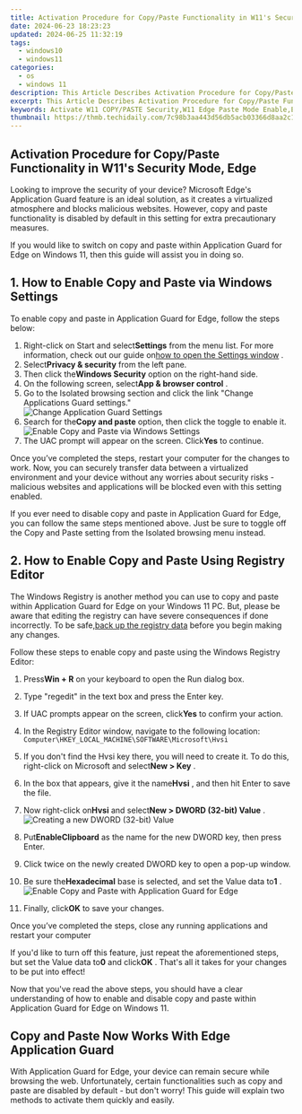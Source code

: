 ```yaml
---
title: Activation Procedure for Copy/Paste Functionality in W11's Security Mode, Edge
date: 2024-06-23 18:23:23
updated: 2024-06-25 11:32:19
tags:
  - windows10
  - windows11
categories:
  - os
  - windows 11
description: This Article Describes Activation Procedure for Copy/Paste Functionality in W11's Security Mode, Edge
excerpt: This Article Describes Activation Procedure for Copy/Paste Functionality in W11's Security Mode, Edge
keywords: Activate W11 COPY/PASTE Security,W11 Edge Paste Mode Enable,Edge Security Copy Function,Edge Mode Copy Activation,Enable Copy in W11 Edge,Pasting Safely in W11 Edge,Secure Copy/Paste in Windows 11
thumbnail: https://thmb.techidaily.com/7c98b3aa443d56db5acb03366d8aa2c1ee75e1644b06d32e3fca560857ba5e46.jpg
---
```


## Activation Procedure for Copy/Paste Functionality in W11's Security Mode, Edge

 Looking to improve the security of your device? Microsoft Edge's Application Guard feature is an ideal solution, as it creates a virtualized atmosphere and blocks malicious websites. However, copy and paste functionality is disabled by default in this setting for extra precautionary measures.

 If you would like to switch on copy and paste within Application Guard for Edge on Windows 11, then this guide will assist you in doing so.

## 1\. How to Enable Copy and Paste via Windows Settings

 To enable copy and paste in Application Guard for Edge, follow the steps below:

1. Right-click on Start and select**Settings** from the menu list. For more information, check out our guide on[how to open the Settings window](https://www.makeuseof.com/windows-ways-to-open-system-settings/) .
2. Select**Privacy & security** from the left pane.
3. Then click the**Windows Security** option on the right-hand side.
4. On the following screen, select**App & browser control** .
5. Go to the Isolated browsing section and click the link "Change Applications Guard settings."  
![Change Application Guard Settings](https://static1.makeuseofimages.com/wordpress/wp-content/uploads/2023/02/change-application-guard-settings.jpg)
6. Search for the**Copy and paste** option, then click the toggle to enable it.  
![Enable Copy and Paste via Windows Settings](https://static1.makeuseofimages.com/wordpress/wp-content/uploads/2023/03/enable-copy-and-paste-via-windows-settings.jpg)
7. The UAC prompt will appear on the screen. Click**Yes** to continue.

 Once you’ve completed the steps, restart your computer for the changes to work. Now, you can securely transfer data between a virtualized environment and your device without any worries about security risks - malicious websites and applications will be blocked even with this setting enabled.

 If you ever need to disable copy and paste in Application Guard for Edge, you can follow the same steps mentioned above. Just be sure to toggle off the Copy and Paste setting from the Isolated browsing menu instead.

## 2\. How to Enable Copy and Paste Using Registry Editor

 The Windows Registry is another method you can use to copy and paste within Application Guard for Edge on your Windows 11 PC. But, please be aware that editing the registry can have severe consequences if done incorrectly. To be safe,[back up the registry data](https://www.makeuseof.com/tag/backup-restore-windows-registry/) before you begin making any changes.

 Follow these steps to enable copy and paste using the Windows Registry Editor:

1. Press**Win + R** on your keyboard to open the Run dialog box.
2. Type "regedit" in the text box and press the Enter key.
3. If UAC prompts appear on the screen, click**Yes** to confirm your action.
4. In the Registry Editor window, navigate to the following location:  
`Computer\HKEY_LOCAL_MACHINE\SOFTWARE\Microsoft\Hvsi`
5. If you don't find the Hvsi key there, you will need to create it. To do this, right-click on Microsoft and select**New > Key** .

1. In the box that appears, give it the name**Hvsi** , and then hit Enter to save the file.
2. Now right-click on**Hvsi** and select**New > DWORD (32-bit) Value** .  
![Creating a new DWORD (32-bit) Value](https://static1.makeuseofimages.com/wordpress/wp-content/uploads/2023/03/creating-dword-enableclipboard-key.jpg)
3. Put**EnableClipboard** as the name for the new DWORD key, then press Enter.
4. Click twice on the newly created DWORD key to open a pop-up window.
5. Be sure the**Hexadecimal** base is selected, and set the Value data to**1** .  
![Enable Copy and Paste with Application Guard for Edge](https://static1.makeuseofimages.com/wordpress/wp-content/uploads/2023/03/enable-copy-and-paste-with-application-guard-for-edge.jpg)
6. Finally, click**OK** to save your changes.

 Once you’ve completed the steps, close any running applications and restart your computer

 If you'd like to turn off this feature, just repeat the aforementioned steps, but set the Value data to**0** and click**OK** . That's all it takes for your changes to be put into effect!

 Now that you've read the above steps, you should have a clear understanding of how to enable and disable copy and paste within Application Guard for Edge on Windows 11.

## Copy and Paste Now Works With Edge Application Guard

 With Application Guard for Edge, your device can remain secure while browsing the web. Unfortunately, certain functionalities such as copy and paste are disabled by default - but don't worry! This guide will explain two methods to activate them quickly and easily.


<ins class="adsbygoogle"
     style="display:block"
     data-ad-format="autorelaxed"
     data-ad-client="ca-pub-7571918770474297"
     data-ad-slot="1223367746"></ins>



<ins class="adsbygoogle"
     style="display:block"
     data-ad-client="ca-pub-7571918770474297"
     data-ad-slot="8358498916"
     data-ad-format="auto"
     data-full-width-responsive="true"></ins>
